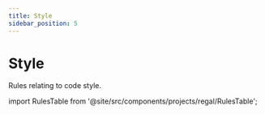 ```yaml
---
title: Style
sidebar_position: 5
---
```



# Style

Rules relating to code style.

import RulesTable from '@site/src/components/projects/regal/RulesTable';

<!-- markdownlint-disable MD033 -->
<RulesTable category="style"/>
